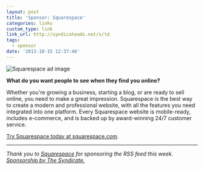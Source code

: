 ```yaml
---
layout: post
title: 'Sponsor: Squarespace'
categories: links
custom_type: link
link_url: http://syndicateads.net/s/td
tags:
  - sponsor
date: '2013-10-15 12:37:46'
---
```

![Squarespace ad image](http://syndicateads.net/cms/images/600px.jpg)

**What do you want people to see when they find you online?**

Whether you're growing a business, starting a blog, or are ready to sell online, you need to make a great impression. Squarespace is the best way to create a modern and professional website, with all the features you need integrated into one platform. Every Squarespace website is mobile-ready, includes e-commerce, and is backed up by award-winning 24/7 customer service.

[Try Squarespace today at squarespace.com](http://syndicateads.net/s/td).

---
*Thank you to [Squarespace](http://syndicateads.net/s/td) for sponsoring the RSS feed this week. [Sponsorship by The Syndicate.](http://syndicateads.net/)*